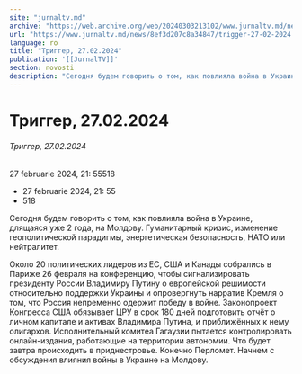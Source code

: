 ```yaml
---
site: "jurnaltv.md"
archive: "https://web.archive.org/web/20240303213102/www.jurnaltv.md/news/8ef3d207c8a34847/trigger-27-02-2024.html"
url: "https://www.jurnaltv.md/news/8ef3d207c8a34847/trigger-27-02-2024.html"
language: ro
title: "Триггер, 27.02.2024"
publication: '[[JurnalTV]]'
section: novosti
description: "Сегодня будем говорить о том, как повлияла война в Украине, длящаяся уже 2 года, на Молдову. Гуманитарный кризис, изменение геополитической парадигмы, энергетическая безопасность, НАТО или нейтралитет."
---
```


# Триггер, 27.02.2024

###### Триггер, 27.02.2024

27 februarie 2024, 21: 55518

- 27 februarie 2024, 21: 55
- 518

Сегодня будем говорить о том, как повлияла война в Украине, длящаяся уже 2 года, на Молдову. Гуманитарный кризис, изменение геополитической парадигмы, энергетическая безопасность, НАТО или нейтралитет.

Около 20 политических лидеров из ЕС, США и Канады собрались в Париже 26 февраля на конференцию, чтобы сигнализировать президенту России Владимиру Путину о европейской решимости относительно поддержки Украины и опровергнуть нарратив Кремля о том, что Россия непременно одержит победу в войне. Законопроект Конгресса США обязывает ЦРУ в срок 180 дней подготовить отчёт о личном капитале и активах Владимира Путина, и приближённых к нему олигархов. Исполнительный комитеа Гагаузии пытается контролировать онлайн-издания, работающие на территории автономии. Что будет завтра происходить в приднестровье. Конечно Перломет. Начнем с обсуждения влияния войны в Украине на Молдову.